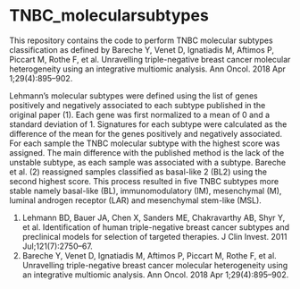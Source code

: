 # TNBC_molecularsubtypes
This repository contains the code to perform TNBC molecular subtypes classification as defined by Bareche Y, Venet D, Ignatiadis M, Aftimos P, Piccart M, Rothe F, et al. Unravelling triple-negative breast cancer molecular heterogeneity using an integrative multiomic analysis. Ann Oncol. 2018 Apr 1;29(4):895–902. 

Lehmann’s molecular subtypes were defined using the list of genes positively and negatively associated to each subtype published in the original paper (1). Each gene was first normalized to a mean of 0 and a standard deviation of 1. Signatures for each subtype were calculated as the difference of the mean for the genes positively and negatively associated. For each sample the TNBC molecular subtype with the highest score was assigned. The main difference with the published method is the lack of the unstable subtype, as each sample was associated with a subtype.
Bareche et al. (2) reassigned samples classified as basal-like 2 (BL2)  using the second highest score. This process resulted in five TNBC subtypes more stable namely basal-like (BL), immunomodulatory (IM), mesenchymal (M), luminal androgen receptor (LAR) and mesenchymal stem-like (MSL).

1.	Lehmann BD, Bauer JA, Chen X, Sanders ME, Chakravarthy AB, Shyr Y, et al. Identification of human triple-negative breast cancer subtypes and preclinical models for selection of targeted therapies. J Clin Invest. 2011 Jul;121(7):2750–67. 
2.	Bareche Y, Venet D, Ignatiadis M, Aftimos P, Piccart M, Rothe F, et al. Unravelling triple-negative breast cancer molecular heterogeneity using an integrative multiomic analysis. Ann Oncol. 2018 Apr 1;29(4):895–902.
